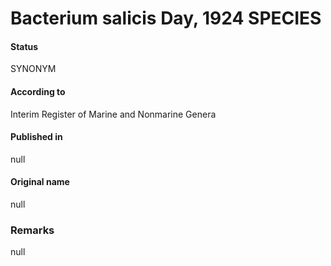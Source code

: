 # Bacterium salicis Day, 1924 SPECIES

#### Status
SYNONYM

#### According to
Interim Register of Marine and Nonmarine Genera

#### Published in
null

#### Original name
null

### Remarks
null